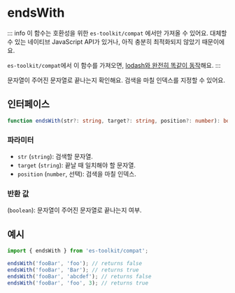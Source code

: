 # endsWith

::: info
이 함수는 호환성을 위한 `es-toolkit/compat` 에서만 가져올 수 있어요. 대체할 수 있는 네이티브 JavaScript API가 있거나, 아직 충분히 최적화되지 않았기 때문이에요.

`es-toolkit/compat`에서 이 함수를 가져오면, [lodash와 완전히 똑같이 동작](../../../compatibility.md)해요.
:::

문자열이 주어진 문자열로 끝나는지 확인해요. 검색을 마칠 인덱스를 지정할 수 있어요.

## 인터페이스

```typescript
function endsWith(str?: string, target?: string, position?: number): boolean;
```

### 파라미터

- `str` (`string`): 검색할 문자열.
- `target` (`string`): 끝날 때 일치해야 할 문자열.
- `position` (`number`, 선택): 검색을 마칠 인덱스.

### 반환 값

(`boolean`): 문자열이 주어진 문자열로 끝나는지 여부.

## 예시

```typescript
import { endsWith } from 'es-toolkit/compat';

endsWith('fooBar', 'foo'); // returns false
endsWith('fooBar', 'Bar'); // returns true
endsWith('fooBar', 'abcdef'); // returns false
endsWith('fooBar', 'foo', 3); // returns true
```
